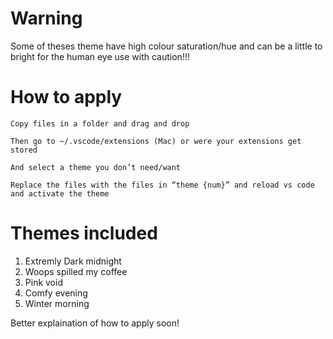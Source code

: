 # Warning 
Some of theses theme have high colour saturation/hue and can be a little to bright for the human eye
use with caution!!!

# How to apply 

``` Copy files in a folder and drag and drop ```


``` Then go to ~/.vscode/extensions (Mac) or were your extensions get stored ```


``` And select a theme you don’t need/want ```


``` Replace the files with the files in “theme {num}” and reload vs code and activate the theme ```

# Themes included 

1. Extremly Dark midnight
2. Woops spilled my coffee
3. Pink void 
4. Comfy evening
5. Winter morning



Better explaination of how to apply soon!


